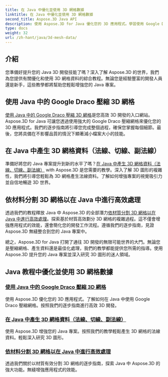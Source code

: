 ```yaml
---
title: 在 Java 中優化並使用 3D 網格數據
linktitle: 在 Java 中優化並使用 3D 網格數據
second_title: Aspose.3D Java API
description: 使用 Aspose.3D for Java 優化您的 3D 應用程式。學習使用 Google Draco 壓縮網格、產生網格資料以及按材質高效處理 3D 網格。
type: docs
weight: 32
url: /zh-hant/java/3d-mesh-data/
---
```

## 介紹

您準備好提升您的 Java 3D 開發技能了嗎？深入了解 Aspose.3D 的世界，我們為您提供有關優化和使用 3D 網格資料的綜合教程。無論您是經驗豐富的開發人員還是新手，這些教學都將幫助您輕鬆增強您的 Java 專案。

## 使用 Java 中的 Google Draco 壓縮 3D 網格

[使用 Java 中的 Google Draco 壓縮 3D 網格](./compress-meshes-google-draco/)是您高效 3D 開發的入口網站。 Aspose.3D for Java 可讓您透過使用強大的 Google Draco 壓縮網格來優化您的 3D 應用程式。我們的逐步指南將引導您完成整個過程，確保您掌握每個細節。最後，您將具備在不影響品質的情況下顯著減小檔案大小的技能。

## 在 Java 中產生 3D 網格資料（法線、切線、副法線）

準備好將您的 Java 專案提升到新的水平了嗎？[在 Java 中產生 3D 網格資料（法線、切線、副法線）](./generate-mesh-data/) with Aspose.3D 是您需要的教學。深入了解 3D 圖形的複雜性，我們將引導您輕鬆為 3D 網格產生法線資料。了解如何增強專案的視覺吸引力並自信地暢遊 3D 世界。

## 依材料分割 3D 網格以在 Java 中進行高效處理

透過我們的教程釋放 Java 中 Aspose.3D 的全部潛力[依材質分割 3D 網格以在 Java 中進行高效處理](./split-meshes-by-material/)。探索基於材質高效劃分 3D 網格的複雜過程。這不僅會增強應用程式的效能，還會簡化您的開發工作流程。遵循我們的逐步指南，見證 Aspose.3D 無縫整合到您的 Java 專案中。

總之，Aspose.3D for Java 打開了通往 3D 開發的無限可能世界的大門。無論您是壓縮網格、產生資料還是最佳化處理，我們的教學都能提供您所需的指導。使用 Aspose.3D 提升您的 Java 專案並深入研究 3D 圖形的迷人領域。
## Java 教程中優化並使用 3D 網格數據
### [使用 Java 中的 Google Draco 壓縮 3D 網格](./compress-meshes-google-draco/)
使用 Aspose.3D 優化您的 3D 應用程式。了解如何在 Java 中使用 Google Draco 壓縮網格。按照我們的逐步指南進行高效 3D 開發。
### [在 Java 中產生 3D 網格資料（法線、切線、副法線）](./generate-mesh-data/)
使用 Aspose.3D 增強您的 Java 專案。按照我們的教學輕鬆產生 3D 網格的法線資料。輕鬆深入研究 3D 圖形。
### [依材料分割 3D 網格以在 Java 中進行高效處理](./split-meshes-by-material/)
透過我們關於以材質有效分割 3D 網格的逐步指南，探索 Java 中 Aspose.3D 的強大功能。無縫增強應用程式的效能。